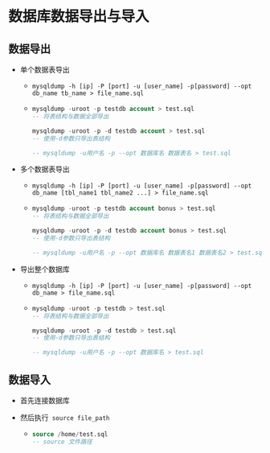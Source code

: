 # 数据库数据导出与导入

## 数据导出

- 单个数据表导出

  - ` mysqldump -h [ip] -P [port] -u [user_name] -p[password] --opt db_name tb_name > file_name.sql `

  - ```sql
    mysqldump -uroot -p testdb account > test.sql 
    -- 将表结构与数据全部导出
    
    mysqldump -uroot -p -d testdb account > test.sql
    -- 使用-d参数只导出表结构
    
    -- mysqldump -u用户名 -p --opt 数据库名 数据表名 > test.sql
    ```

- 多个数据表导出

  - ` mysqldump -h [ip] -P [port] -u [user_name] -p[password] --opt db_name [tbl_name1 tbl_name2 ...] > file_name.sql `

  - ```sql
    mysqldump -uroot -p testdb account bonus > test.sql
    -- 将表结构与数据全部导出
    
    mysqldump -uroot -p -d testdb account bonus > test.sql
    -- 使用-d参数只导出表结构
    
    -- mysqldump -u用户名 -p --opt 数据库名 数据表名1 数据表名2 > test.sql
    ```

- 导出整个数据库

  - ` mysqldump -h [ip] -P [port] -u [user_name] -p[password] --opt db_name > file_name.sql `

  - ```sql
    mysqldump -uroot -p testdb > test.sql
    -- 将表结构与数据全部导出
    
    mysqldump -uroot -p -d testdb > test.sql
    -- 使用-d参数只导出表结构
    
    -- mysqldump -u用户名 -p --opt 数据库名 > test.sql
    ```

## 数据导入

- 首先连接数据库

- 然后执行` source file_path`

  - ```sql
    source /home/test.sql
    -- source 文件路径
    ```

    